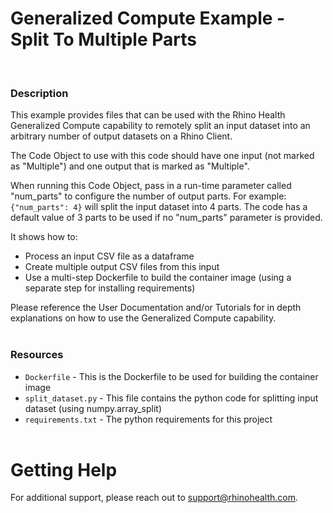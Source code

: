 # Generalized Compute Example - Split To Multiple Parts
<br/>

### **Description**

This example provides files that can be used with the Rhino Health Generalized Compute capability to remotely split an input dataset into an arbitrary number of output datasets on a Rhino Client.

The Code Object to use with this code should have one input (not marked as "Multiple") and one output that is marked as "Multiple".

When running this Code Object, pass in a run-time parameter called "num_parts" to configure the number of output parts. For example: `{"num_parts": 4}` will split the input dataset into 4 parts. The code has a default value of 3 parts to be used if no "num_parts" parameter is provided.

It shows how to:
* Process an input CSV file as a dataframe
* Create multiple output CSV files from this input
* Use a multi-step Dockerfile to build the container image (using a separate step for installing requirements)

Please reference the User Documentation and/or Tutorials for in depth explanations on how to use the Generalized Compute capability.
<br/><br/>

### **Resources**
- `Dockerfile` - This is the Dockerfile to be used for building the container image
- `split_dataset.py` - This file contains the python code for splitting input dataset (using numpy.array_split)
- `requirements.txt` - The python requirements for this project
<br><br>

# Getting Help
For additional support, please reach out to [support@rhinohealth.com](mailto:support@rhinohealth.com).
